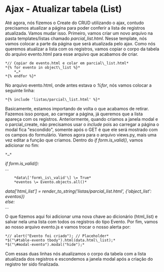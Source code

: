 # Ajax - Atualizar tabela (List)

Até agora, nós fizemos o Create do CRUD utilizando o ajax, contudo precisamos atualizar a página para poder conferir a lista de registros atualizada. Vamos mudar isso. Primeiro, vamos criar um novo arquivo na pasta templates/listas chamado *parcial\_list.html*. Nesse template, nós vamos colocar a parte da página que será atualizada pelo ajax. Como nós queremos atualizar a lista com os registros, vamos copiar o corpo da tabela do arquivo evento.html para esse arquivo que acabamos de criar.

	*// Copiar de evento.html e colar em parcial\_list.html*  
	*{% for evento in object\_list %}*  
		*…*  
	*{% endfor %}*

No arquivo evento.html, onde antes estava o *%for*, nós vamos colocar a seguinte linha:

	*{% include 'listas/parcial\_list.html' %}*

Basicamente, estamos importando de volta o que acabamos de retirar. Fazemos isso porque, ao carregar a página, já queremos que a lista apareça com os registros. Anteriormente, quando criamos a janela modal e o parcial\_create, não precisamos usar o *include* pois ao carregar a página o modal fica "escondido", somente após o GET é que ele será mostrado com os campos do formulário. Vamos agora para o arquivo views.py, mais uma vez editar a função que criamos. Dentro do *if form.is\_valid()*, vamos adicionar no fim:

	*…*  
*if form.is\_valid():*  
	*…*  
	  
		*data\['form\_is\_valid'\] \= True*  
		*eventos \= Evento.objects.all()*  
*data\['html\_list'\] \= render\_to\_string('listas/parcial\_list.html', {'object\_list': eventos})*  
	*else:*  
		*…*

O que fizemos aqui foi adicionar uma nova chave ao dicionário (html\_list) e salvar nela uma lista com todos os registros do tipo Evento. Por fim, vamos ao nosso arquivo evento.js e vamos trocar o nosso alerta por:

	*// alert("Evento foi criado"); // Placeholder*  
	*$("\#table-evento tbody").html(data.html\_list);*  
	*$("\#modal-evento").modal("hide");*

Com essas duas linhas nós atualizamos o corpo da tabela com a lista atualizada dos registros e escondemos a janela modal após a criação do registro ter sido finalizada.
